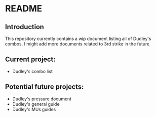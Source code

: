 # README

## Introduction

This repository currently contains a wip document listing all of Dudley's
combos. I might add more documents related to 3rd strike in the future.

## Current project:
- Dudley's combo list

## Potential future projects:
- Dudley's pressure document
- Dudley's general guide
- Dudley's MUs guides


